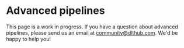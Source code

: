 # Advanced pipelines

This page is a work in progress. If you have a question about advanced pipelines,
please send us an email at community@dlthub.com. We'd be happy to help you!